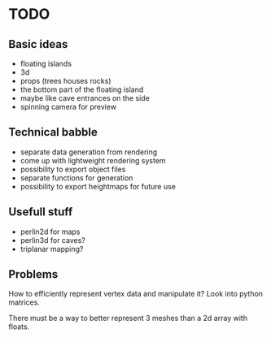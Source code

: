 # TODO

## Basic ideas

- floating islands
- 3d
- props (trees houses rocks)
- the bottom part of the floating island
- maybe like cave entrances on the side
- spinning camera for preview

## Technical babble

- separate data generation from rendering
- come up with lightweight rendering system
- possibility to export object files
- separate functions for generation
- possibility to export heightmaps for future use

## Usefull stuff

- perlin2d for maps
- perlin3d for caves?
- triplanar mapping?

## Problems

How to efficiently represent vertex data and manipulate it? Look into python matrices.

There must be a way to better represent 3 meshes than a 2d array with floats.

